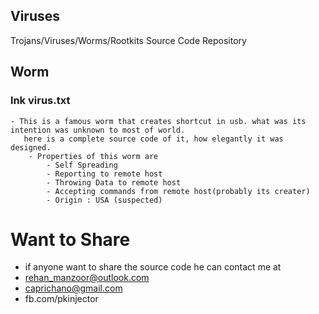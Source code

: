 ## Viruses
Trojans/Viruses/Worms/Rootkits Source Code Repository



## Worm

### lnk virus.txt
	- This is a famous worm that creates shortcut in usb. what was its intention was unknown to most of world.
	   here is a complete source code of it, how elegantly it was designed.
		- Properties of this worm are
			- Self Spreading
			- Reporting to remote host
			- Throwing Data to remote host
			- Accepting commands from remote host(probably its creater)
			- Origin : USA (suspected)



# Want to Share
- if anyone want to share the source code he can contact me at
- rehan_manzoor@outlook.com
- caprichano@gmail.com
- fb.com/pkinjector
